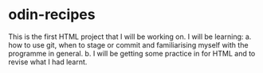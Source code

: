 # odin-recipes
This is the first HTML project that I will be working on.
I will be learning:
a. how to use git, when to stage or commit and familiarising myself with the programme in general.
b. I will be getting some practice in for HTML and to revise what I had learnt.